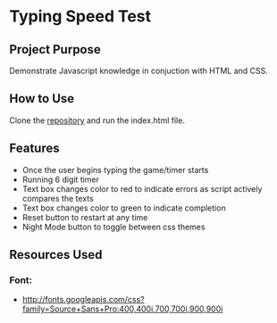 # Typing Speed Test

## Project Purpose
Demonstrate Javascript knowledge in conjuction with HTML and CSS.

## How to Use
Clone the [repository](https://github.com/mjbuchman/typing-speed-test) and run the index.html file.

## Features
- Once the user begins typing the game/timer starts
- Running 6 digit timer
- Text box changes color to red to indicate errors as script actively compares the texts
- Text box changes color to green to indicate completion
- Reset button to restart at any time
- Night Mode button to toggle between css themes

## Resources Used
### Font:
- http://fonts.googleapis.com/css?family=Source+Sans+Pro:400,400i,700,700i,900,900i
